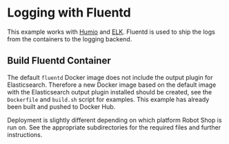 #
# Logging with Fluentd

This example works with [Humio](https://humio.com/) and [ELK](https://elastic.co/). Fluentd is used to ship the logs from the containers to the logging backend.

## Build Fluentd Container

The default `fluentd` Docker image does not include the output plugin for Elasticsearch. Therefore a new Docker image based on the default image with the Elasticsearch output plugin installed should be created, see the `Dockerfile` and `build.sh` script for examples. This example has already been built and pushed to Docker Hub.

Deployment is slightly different depending on which platform Robot Shop is run on. See the appropriate subdirectories for the required files and further instructions.

